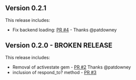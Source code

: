 
## Version 0.2.1
This release includes:
- Fix backend loading: [PR #4](https://github.com/jae2/ruby-tfoutputs/pull/4) - Thanks @patdowney

## Version 0.2.0 - BROKEN RELEASE

This release includes:
- Removal of activestate gem - [PR #2](https://github.com/jae2/ruby-tfoutputs/pull/2) Thanks @patdowney
- inclusion of respond_to? method - [PR #3](https://github.com/jae2/ruby-tfoutputs/pull/2)


